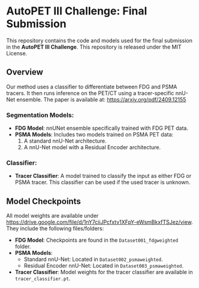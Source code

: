 # AutoPET III Challenge: Final Submission

This repository contains the code and models used for the final submission in the **AutoPET III Challenge**. This repository is released under the MIT License.

## Overview

Our method uses a classifier to differentiate between FDG and PSMA tracers. It then runs inference on the PET/CT using a tracer-specific nnU-Net ensemble.
The paper is available at: https://arxiv.org/pdf/2409.12155

### Segmentation Models:
- **FDG Model**: nnUNet ensemble specifically trained with FDG PET data.
- **PSMA Models**: Includes two models trained on PSMA PET data:
  1. A standard nnU-Net architecture.
  2. A nnU-Net model with a Residual Encoder architecture.

### Classifier:
- **Tracer Classifier**: A model trained to classify the input as either FDG or PSMA tracer. This classifier can be used if the used tracer is unknown.

## Model Checkpoints

All model weights are available under https://drive.google.com/file/d/1nY7ciiJPcfxtv1XFpY-eWsmBkxfTSJez/view.
They include the following files/folders:

- **FDG Model**: Checkpoints are found in the `Dataset001_fdgweighted` folder.
- **PSMA Models**:
  - Standard nnU-Net: Located in `Dataset002_psmaweighted`.
  - Residual Encoder nnU-Net: Located in `Dataset003_psmaweighted`.
- **Tracer Classifier**: Model weights for the tracer classifier are available in `tracer_classifier.pt`.

